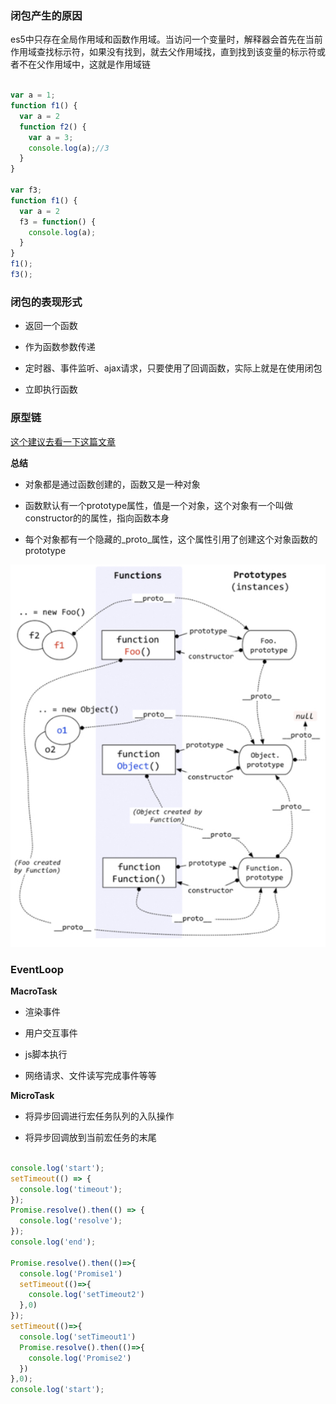 ### 闭包产生的原因

es5中只存在全局作用域和函数作用域。当访问一个变量时，解释器会首先在当前作用域查找标示符，如果没有找到，就去父作用域找，直到找到该变量的标示符或者不在父作用域中，这就是作用域链

```js

var a = 1;
function f1() {
  var a = 2
  function f2() {
    var a = 3;
    console.log(a);//3
  }
}

var f3;
function f1() {
  var a = 2
  f3 = function() {
    console.log(a);
  }
}
f1();
f3();

```

### 闭包的表现形式

+ 返回一个函数

+ 作为函数参数传递

+ 定时器、事件监听、ajax请求，只要使用了回调函数，实际上就是在使用闭包

+ 立即执行函数

### 原型链

[这个建议去看一下这篇文章](https://www.cnblogs.com/wangfupeng1988/p/3977924.html)

**总结**

+ 对象都是通过函数创建的，函数又是一种对象

+ 函数默认有一个prototype属性，值是一个对象，这个对象有一个叫做constructor的的属性，指向函数本身

+ 每个对象都有一个隐藏的_proto_属性，这个属性引用了创建这个对象函数的prototype

![prototype](./prototype.png)

### EventLoop

**MacroTask**

+ 渲染事件

+ 用户交互事件

+ js脚本执行

+ 网络请求、文件读写完成事件等等

**MicroTask**

+ 将异步回调进行宏任务队列的入队操作

+ 将异步回调放到当前宏任务的末尾

```js

console.log('start');
setTimeout(() => {
  console.log('timeout');
});
Promise.resolve().then(() => {
  console.log('resolve');
});
console.log('end');

Promise.resolve().then(()=>{
  console.log('Promise1')  
  setTimeout(()=>{
    console.log('setTimeout2')
  },0)
});
setTimeout(()=>{
  console.log('setTimeout1')
  Promise.resolve().then(()=>{
    console.log('Promise2')    
  })
},0);
console.log('start');

```
